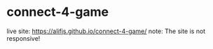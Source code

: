 # connect-4-game
live site:  https://alifjs.github.io/connect-4-game/
note: The site is not responsive!
